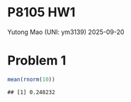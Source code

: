 P8105 HW1
================
Yutong Mao (UNI: ym3139)
2025-09-20

# Problem 1

``` r
mean(rnorm(10))
```

    ## [1] 0.248232
